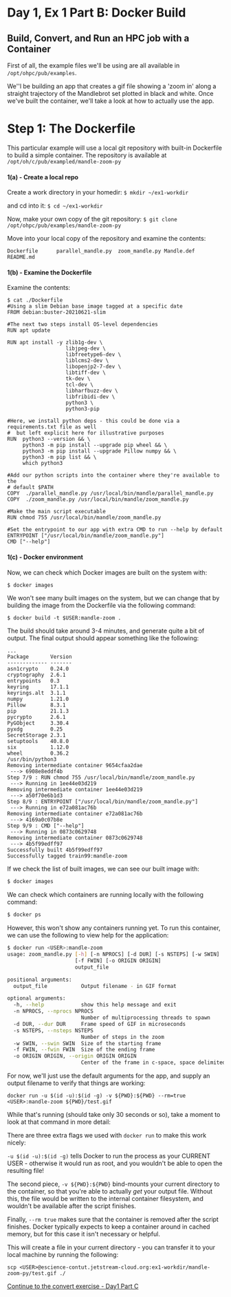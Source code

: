 # Day 1, Ex 1 Part B: Docker Build
## Build, Convert, and Run an HPC job with a Container

First of all, the example files we'll be using are all available
in `/opt/ohpc/pub/examples`.

We''l be building an app that creates a gif file showing a 'zoom in' along a 
straight trajectory of the Mandlebrot set plotted in black and white.
Once we've built the container, we'll take a look at how to actually use the app.

# Step 1: The Dockerfile
This particular example will use a local git repository with built-in 
Dockerfile to build a simple container. The repository is available at
```/opt/oh/c/pub/exampled/mandle-zoom-py```

#### 1(a) - Create a local repo
Create a work directory in your homedir:
```$ mkdir ~/ex1-workdir```

and cd into it:
```$ cd ~/ex1-workdir```

Now, make your own copy of the git repository:
```$ git clone /opt/ohpc/pub/examples/mandle-zoom-py```

Move into your local copy of the repository and examine the contents:
```$ cd ./mandle-zoom-py && ls 
Dockerfile      parallel_mandle.py  zoom_mandle.py Mandle.def      README.md
```

#### 1(b) - Examine the Dockerfile
Examine the contents:
```$ cd ~/ex1-workdir
$ cat ./Dockerfile
#Using a slim Debian base image tagged at a specific date
FROM debian:buster-20210621-slim

#The next two steps install OS-level dependencies
RUN apt update

RUN apt install -y zlib1g-dev \
                   libjpeg-dev \
                   libfreetype6-dev \
                   liblcms2-dev \
                   libopenjp2-7-dev \
                   libtiff-dev \
                   tk-dev \
                   tcl-dev \
                   libharfbuzz-dev \
                   libfribidi-dev \
                   python3 \
                   python3-pip

#Here, we install python deps - this could be done via a requirements.txt file as well
#  but left explicit here for illustrative purposes
RUN  python3 --version && \
     python3 -m pip install --upgrade pip wheel && \
     python3 -m pip install --upgrade Pillow numpy && \
     python3 -m pip list && \
     which python3

#Add our python scripts into the container where they're available to the
# default $PATH
COPY  ./parallel_mandle.py /usr/local/bin/mandle/parallel_mandle.py
COPY  ./zoom_mandle.py /usr/local/bin/mandle/zoom_mandle.py

#Make the main script executable
RUN chmod 755 /usr/local/bin/mandle/zoom_mandle.py

#Set the entrypoint to our app with extra CMD to run --help by default
ENTRYPOINT ["/usr/local/bin/mandle/zoom_mandle.py"]
CMD ["--help"]
```

#### 1(c) - Docker environment
Now, we can check which Docker images are built on the system with:
```bash
$ docker images
```

We won't see many built images on the system, but we can change that by building
 the image from the Dockerfile via the following command:

```$ docker build -t $USER:mandle-zoom .```

The build should take around 3-4 minutes, and generate quite a bit of output.
The final output should appear something like the following:
```
...
Package       Version
------------- -------
asn1crypto    0.24.0
cryptography  2.6.1
entrypoints   0.3
keyring       17.1.1
keyrings.alt  3.1.1
numpy         1.21.0
Pillow        8.3.1
pip           21.1.3
pycrypto      2.6.1
PyGObject     3.30.4
pyxdg         0.25
SecretStorage 2.3.1
setuptools    40.8.0
six           1.12.0
wheel         0.36.2
/usr/bin/python3
Removing intermediate container 9654cfaa2dae
 ---> 6908e8eddf4b
Step 7/9 : RUN chmod 755 /usr/local/bin/mandle/zoom_mandle.py
 ---> Running in 1ee44e03d219
Removing intermediate container 1ee44e03d219
 ---> a50f70e6b1d3
Step 8/9 : ENTRYPOINT ["/usr/local/bin/mandle/zoom_mandle.py"]
 ---> Running in e72a081ac76b
Removing intermediate container e72a081ac76b
 ---> 4169a0c07b8e
Step 9/9 : CMD ["--help"]
 ---> Running in 0873c0629748
Removing intermediate container 0873c0629748
 ---> 4b5f99edff97
Successfully built 4b5f99edff97
Successfully tagged train99:mandle-zoom
```

If we check the list of built images, we can see our built image with:
```bash
$ docker images
```

We can check which containers are running locally with the following command:
```bash
$ docker ps
```
However, this won't show any containers running yet.  To run this container, we can use 
the following to view help for the application:
```bash
$ docker run <USER>:mandle-zoom
usage: zoom_mandle.py [-h] [-n NPROCS] [-d DUR] [-s NSTEPS] [-w SWIN]
                      [-f FWIN] [-o ORIGIN ORIGIN]
                      output_file

positional arguments:
  output_file           Output filename - in GIF format

optional arguments:
  -h, --help            show this help message and exit
  -n NPROCS, --nprocs NPROCS
                        Number of multiprocessing threads to spawn
  -d DUR, --dur DUR     Frame speed of GIF in microseconds
  -s NSTEPS, --nsteps NSTEPS
                        Number of steps in the zoom
  -w SWIN, --swin SWIN  Size of the starting frame
  -f FWIN, --fwin FWIN  Size of the ending frame
  -o ORIGIN ORIGIN, --origin ORIGIN ORIGIN
                        Center of the frame in c-space, space delimited
```

For now, we'll just use the default arguments for the app, and supply an output filename
to verify that things are working:

```
docker run -u $(id -u):$(id -g) -v ${PWD}:${PWD} --rm=true <USER>:mandle-zoom ${PWD}/test.gif
```

While that's running (should take only 30 seconds or so), take a moment to look 
at that command in more detail:

There are three extra flags we used with ```docker run``` to make this work nicely:

```-u $(id -u):$(id -g)```
tells Docker to run the process as your CURRENT USER - otherwise it would run
as root, and you wouldn't be able to open the resulting file!

The second piece, 
```-v ${PWD}:${PWD}```
bind-mounts your current directory to the container, so that you're able to
actually *get* your output file. Without this, the file would be written to
the internal container filesystem, and wouldn't be available after the script 
finishes.

Finally, 
```--rm true```
makes sure that the container is removed after the script finishes. Docker typically
expects to keep a container around in cached memory, but for this case it isn't necessary
or helpful.

This will create a file in your current directory - you can transfer it to your 
local machine by running the following:

```scp <USER>@escience-contut.jetstream-cloud.org:ex1-workdir/mandle-zoom-py/test.gif ./```

[Continue to the convert exercise - Day1 Part C](https://github.com/XSEDE/Container_Tutorial/blob/main/eScience2021/Day1%20Ex%201%20Part%20C%20-%20Singularity%20Conversion.md)
